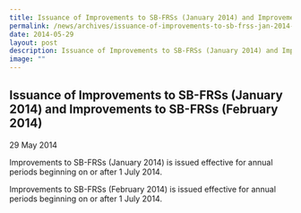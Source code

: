 ```yaml
---
title: Issuance of Improvements to SB-FRSs (January 2014) and Improvements to SB-FRSs (February 2014)
permalink: /news/archives/issuance-of-improvements-to-sb-frss-jan-2014-and-improvements-to-sb-frss-feb-2014/
date: 2014-05-29
layout: post
description: Issuance of Improvements to SB-FRSs (January 2014) and Improvements to SB-FRSs (February 2014)
image: ""
---
```

Issuance of Improvements to SB-FRSs (January 2014) and Improvements to SB-FRSs (February 2014)
----------------------------------------------------------------------------------------------

29 May 2014

Improvements to SB-FRSs (January 2014) is issued effective for annual periods beginning on or after 1 July 2014.  
  
Improvements to SB-FRSs (February 2014) is issued effective for annual periods beginning on or after 1 July 2014.
